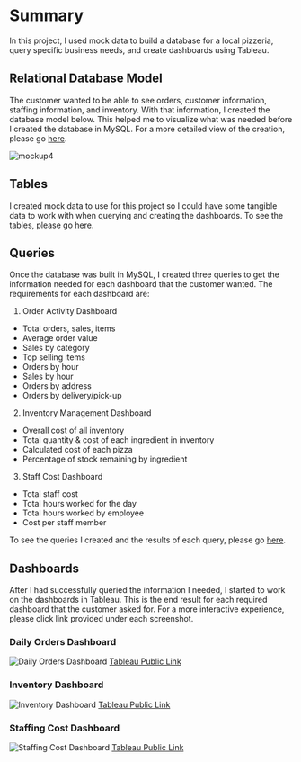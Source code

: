 # Summary

In this project, I used mock data to build a database for a local pizzeria, query specific business needs, and create dashboards using Tableau.

## Relational Database Model

The customer wanted to be able to see orders, customer information, staffing information, and inventory. With that information, I created the database model below. This helped me to visualize what was needed before I created the database in MySQL. For a more detailed view of the creation, please go [here](https://github.com/darionruiz/SQL-Database-Project/tree/personal_projects/3-database-creation).

![mockup4](https://user-images.githubusercontent.com/104656507/193480515-6b345d36-70f0-4759-b404-c09fe0f1548f.png)

## Tables

I created mock data to use for this project so I could have some tangible data to work with when querying and creating the dashboards. To see the tables, please go [here](https://github.com/darionruiz/SQL-Database-Project/tree/personal_projects/4-tables).

## Queries

Once the database was built in MySQL, I created three queries to get the information needed for each dashboard that the customer wanted. The requirements for each dashboard are:

1. Order Activity Dashboard
- Total orders, sales, items
- Average order value
- Sales by category
- Top selling items
- Orders by hour
- Sales by hour
- Orders by address
- Orders by delivery/pick-up

2. Inventory Management Dashboard
- Overall cost of all inventory 
- Total quantity & cost of each ingredient in inventory
- Calculated cost of each pizza
- Percentage of stock remaining by ingredient

3. Staff Cost Dashboard
- Total staff cost
- Total hours worked for the day
- Total hours worked by employee
- Cost per staff member

To see the queries I created and the results of each query, please go [here](https://github.com/darionruiz/SQL-Database-Project/tree/personal_projects/5-queries-and-results).

## Dashboards

After I had successfully queried the information I needed, I started to work on the dashboards in Tableau. This is the end result for each required dashboard that the customer asked for. For a more interactive experience, please click link provided under each screenshot.

### Daily Orders Dashboard

![Daily Orders Dashboard](https://user-images.githubusercontent.com/104656507/193480911-a287432f-0bcd-4d0b-950c-c6d9e2d01d6c.png)
[Tableau Public Link](https://public.tableau.com/app/profile/darion1928/viz/DailyOrders_16647393258850/OrdersDashboard)

### Inventory Dashboard

![Inventory Dashboard](https://user-images.githubusercontent.com/104656507/193480953-68758614-1c21-4b70-8e50-78843644b1ff.png)
[Tableau Public Link](https://public.tableau.com/app/profile/darion1928/viz/Inventory_16647390584700/IngredientsDashboard)

### Staffing Cost Dashboard

![Staffing Cost Dashboard](https://user-images.githubusercontent.com/104656507/193480973-0930a72f-27cb-4222-8689-bab3c6a54e67.png)
[Tableau Public Link](https://public.tableau.com/app/profile/darion1928/viz/StaffingCost/StaffingCost)
